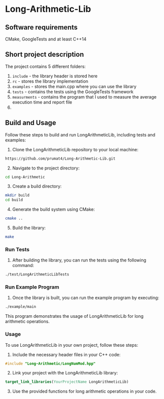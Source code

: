 # Long-Arithmetic-Lib
## Software requirements
CMake, GoogleTests and at least C++14  

## Short project description
The project contains 5 different folders: 
1. `include` - the library header is stored here
2. `rc` - stores the library implementation
3. `examples` - stores the main.cpp where you can use the library
4. `tests` - contains the tests using the GoogleTests framework
5. `measurments` - contains the program that I used to measure the average execution time and report file
6. 
## Build and Usage

Follow these steps to build and run LongArithmeticLib, including tests and examples:

1. Clone the LongArithmeticLib repository to your local machine:
```bash
https://github.com/prumat4/Long-Arithmetic-Lib.git
```

2. Navigate to the project directory:
```bash 
cd Long-Arithmetic
```

3. Create a build directory:
```bash
mkdir build
cd build
```
   
4. Generate the build system using CMake:
```bash
cmake ..
```

5. Build the library:
```bash
make
```
   
### Run Tests

1. After building the library, you can run the tests using the following command:
```bash
./test/LongArithmeticLibTests
```
   
### Run Example Program

1. Once the library is built, you can run the example program by executing:
```bash
./example/main
```
   This program demonstrates the usage of LongArithmeticLib for long arithmetic operations.

### Usage

To use LongArithmeticLib in your own project, follow these steps:

1. Include the necessary header files in your C++ code:
```c++
#include "Long-Arithmetic/LongNumMod.hpp"
```

2. Link your project with the LongArithmeticLib library:
```cmake
target_link_libraries(YourProjectName LongArithmeticLib)
```

3. Use the provided functions for long arithmetic operations in your code.
